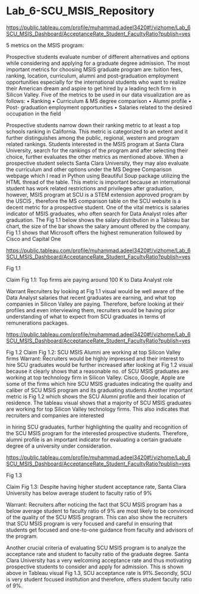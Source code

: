 # Lab_6-SCU_MSIS_Repository

https://public.tableau.com/profile/muhammad.adeel3420#!/vizhome/Lab_6SCU_MSIS_Dashboard/AcceptanceRate_Student_FacultyRatio?publish=yes

5 metrics on the MSIS program:

Prospective students evaluate number of different alternatives and options while considering and applying for a graduate degree admission. The most important metrics for choosing MSIS graduate program are: tuition fees, ranking, location, curriculum, alumni and post-graduation employment opportunities especially for the international students who want to realize their American dream and aspire to get hired by a leading tech firm in Silicon Valley. Five of the metrics to be used in our data visualization are as follows:
•	Ranking
•	Curriculum & MS degree comparison
•	Alumni profile
•	Post- graduation employment opportunities 
•	Salaries related to the desired occupation in the field

Prospective students narrow down their ranking metric to at least a top schools ranking in California. This metric is categorized to an extent and it further distinguishes among the public, regional, western and program related rankings. Students interested in the MSIS program at Santa Clara University, search for the rankings of the program and after selecting their choice, further evaluates the other metrics as mentioned above.
When a prospective student selects Santa Clara University, they may also evaluate the curriculum and other options under the MS Degree Comparison webpage which I read in Python using Beautiful Soup package utilizing the HTML thread of the table. This metric is important because an international student has work related restrictions and privileges after graduation, however, MSIS program at SCU is a STEM extension approved program by the USCIS , therefore the MS comparison table on the SCU website is a decent metric for a prospective student.
One of the vital metrics is salaries indicator of MSIS graduates, who often search for Data Analyst roles after graduation. The Fig 1.1 below shows the salary distribution in a Tableau bar chart, the size of the bar shows the salary amount offered by the company. Fig 1.1 shows that Microsoft offers the highest remuneration followed by Cisco and Capital One

https://public.tableau.com/profile/muhammad.adeel3420#!/vizhome/Lab_6SCU_MSIS_Dashboard/AcceptanceRate_Student_FacultyRatio?publish=yes

Fig 1.1

Claim Fig 1.1:
Top firms are paying around 100 K to Data Analyst role

Warrant
Recruiters by looking at Fig 1.1 visual would be well aware of the Data Analyst salaries that recent graduates are earning, and what top companies in Silicon Valley are paying. Therefore, before looking at their profiles and even interviewing them, recruiters would be having prior understanding of what to expect from SCU graduates in terms of remunerations packages.

https://public.tableau.com/profile/muhammad.adeel3420#!/vizhome/Lab_6SCU_MSIS_Dashboard/AcceptanceRate_Student_FacultyRatio?publish=yes
 
Fig 1.2
Claim Fig 1.2:
SCU MSIS Alumni are working at top Silicon Valley firms
Warrant:
Recruiters would be highly impressed and their interest to hire SCU graduates would be further increased after looking at Fig 1.2 visual because it clearly shows that a reasonable no. of SCU MSIS graduates are working at top technology firm in Silicon Valley. Cisco, Google, Apple are some of the firms which hire SCU MSIS graduates indicating the quality and caliber of SCU MSIS program and its graduating students
Another important metric is Fig 1.2 which shows the SCU Alumni profile and their location of residence. The tableau visual shows that a majority of SCU MSIS graduates are working for top Silicon Valley technology firms. This also indicates that recruiters and companies are interested 


in hiring SCU graduates, further highlighting the quality and recognition of the SCU MSIS program for the interested prospective students. Therefore, alumni profile is an important indicator for evaluating a certain graduate degree of a university under consideration. 

https://public.tableau.com/profile/muhammad.adeel3420#!/vizhome/Lab_6SCU_MSIS_Dashboard/AcceptanceRate_Student_FacultyRatio?publish=yes
 
Fig 1.3

Claim Fig 1.3:
Despite having higher student acceptance rate, Santa Clara University has below average student to faculty ratio of 9%

Warrant:
Recruiters after noticing the fact that SCU MSIS program has a below average student to faculty ratio of 9% are most likely to be convinced of the quality of the SCU MSIS program. This can also show the recruiters that SCU MSIS program is very focused and careful in ensuring that students get focused and one-to-one guidance from faculty and advisors of the program.


Another crucial criteria of evaluating SCU MSIS program is to analyze the acceptance rate and student to faculty ratio of the graduate degree. Santa Clara University has a very welcoming acceptance rate and thus motivating prospective students to consider and apply for admission. This is shown above in Tableau visual Fig 1.3, SCU acceptance rate is 91%.Secondly, SCU is very student focused institution and therefore, offers student faculty ratio of 9%.

